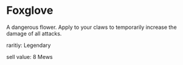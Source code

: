 # Foxglove

A dangerous flower. Apply to your claws to temporarily increase the damage of all attacks.

raritiy: Legendary

sell value: 8 Mews